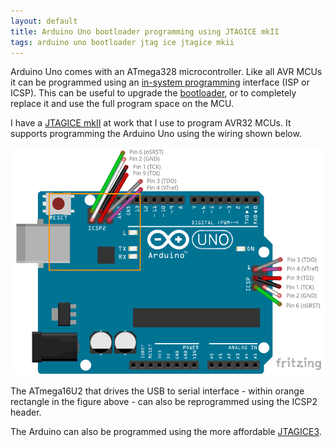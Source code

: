 ```yaml
---
layout: default
title: Arduino Uno bootloader programming using JTAGICE mkII
tags: arduino uno bootloader jtag ice jtagice mkii
---
```


Arduino Uno comes with an ATmega328 microcontroller. Like all AVR MCUs it can be programmed using an [in-system programming](http://www.microchip.com/wwwappnotes/appnotes.aspx?appnote=en591739) interface (ISP or ICSP). This can be useful to upgrade the [bootloader](https://www.arduino.cc/en/Hacking/Bootloader), or to completely replace it and use the full program space on the MCU.

I have a [JTAGICE mkII](http://www.microchip.com/developmenttools/productdetails.aspx?partno=atjtagice2) at work that I use to program AVR32 MCUs. It supports programming the Arduino Uno using the wiring shown below.

![Arduino Uno ICSP headers](/assets/img/fritzing-arduino-uno-icsp.png)

The ATmega16U2 that drives the USB to serial interface - within orange rectangle in the figure above - can also be reprogrammed using the ICSP2 header.

The Arduino can also be programmed using the more affordable [JTAGICE3](http://www.microchip.com/developmenttools/productdetails.aspx?partno=atjtagice3).
